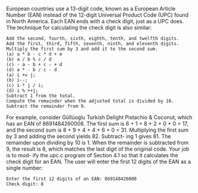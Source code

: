 European countries use a 13-digit code, known as a European Article Number (EAN)
instead of the 12-digit Universal Product Code (UPC) found in North America. Each EAN
ends with a check digit, just as a UPC does. The technique for calculating the check digit is
also similar:
```
Add the second, fourth, sixth, eighth, tenth, and twelfth digits.
Add the first, third, fifth, seventh, ninth, and eleventh digits.
Multiply the first sum by 3 and add it to the second sum.
(a) a * b - c * d + e
(b) a / b % c / d
(c) - a - b + c - + d
(d) a * - b / c - d
(a) i += j;
(b) i--;
(c) i * j / i;
(d) i % ++j;
Subtract 1 from the total.
Compute the remainder when the adjusted total is divided by 10.
Subtract the remainder from 9.
```
For example, consider Güllüoglu Turkish Delight Pistachio & Coconut, which has an EAN
of 8691484260008. The first sum is 6 + 1 + 8 + 2 + 0 + 0 = 17, and the second sum is 8 + 9 +
4 + 4 + 6 + 0 = 31. Multiplying the first sum by 3 and adding the second yields 82. Subtract-
ing 1 gives 81. The remainder upon dividing by 10 is 1. When the remainder is subtracted
from 9, the result is 8, which matches the last digit of the original code. Your job is to mod-
ify the upc.c program of Section 4.1 so that it calculates the check digit for an EAN. The
user will enter the first 12 digits of the EAN as a single number:
```
Enter the first 12 digits of an EAN: 869148426000
Check digit: 8
```
